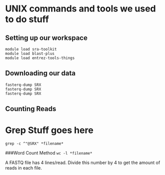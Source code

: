 # UNIX commands and tools we used to do stuff

## Setting up our workspace

```
module load sra-toolkit
module load blast-plus
module load entrez-tools-things
```

## Downloading our data

```
fasterq-dump SRX
fasterq-dump SRX
fasterq-dump SRX
```
## Counting Reads
# Grep Stuff goes here
```grep -c ^"@SRX" *filename*```

###Word Count Method
``` wc -l *filename* ```

A FASTQ file has 4 lines/read. Divide this number by 4 to get the amount of reads in each file. 
